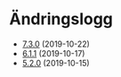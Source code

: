 # Ändringslogg
* [7.3.0](/changelog/changelog.2019.10c.md) (2019-10-22)
* [6.1.1](/changelog/changelog.2019.10b.md) (2019-10-17)
* [5.2.0](/changelog/changelog.2019.10a.md) (2019-10-15)